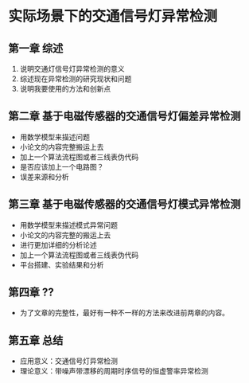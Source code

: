 # 实际场景下的交通信号灯异常检测

## 第一章 综述

1. 说明交通灯信号灯异常检测的意义
2. 综述现在异常检测的研究现状和问题
3. 说明我要使用的方法和创新点

## 第二章 基于电磁传感器的交通信号灯偏差异常检测

- 用数学模型来描述问题
- 小论文的内容完整搬运上去
- 加上一个算法流程图或者三线表伪代码
- 是否应该加上一个电路图？
- 误差来源和分析

## 第三章 基于电磁传感器的交通信号灯模式异常检测

- 用数学模型来描述模式异常问题
- 小论文的内容完整的搬运上去
- 进行更加详细的分析论述
- 加上一个算法流程图或者三线表伪代码
- 平台搭建、实验结果和分析

## 第四章 ??

- 为了文章的完整性，最好有一种不一样的方法来改进前两章的内容。


## 第五章 总结

- 应用意义：交通信号灯异常检测
- 理论意义：带噪声带漂移的周期时序信号的恒虚警率异常检测





